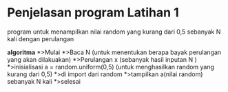 # Penjelasan program Latihan 1

program untuk menampilkan nilai random yang kurang dari 0,5 sebanyak N kali dengan perulangan

**algoritma**
*>Mulai
*>Baca N (untuk menentukan berapa bayak perulangan yang akan dilakuakan)
*>Perulangan x (sebanyak hasil inputan N )
*>inisialisasi a = random.uniform(0,5) (untuk menghasilkan random yang kurang dari 0,5)
*>di import dari random
*>tampilkan a(nilai random) sebanyak N kali
*>selesai
